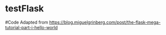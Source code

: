 # testFlask
#Code Adapted from https://blog.miguelgrinberg.com/post/the-flask-mega-tutorial-part-i-hello-world
